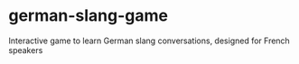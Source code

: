 # german-slang-game
Interactive game to learn German slang conversations, designed for French speakers
